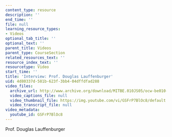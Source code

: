 ```yaml
---
content_type: resource
description: ''
end_time: ''
file: null
learning_resource_types:
- Videos
optional_tab_title: ''
optional_text: ''
parent_title: Videos
parent_type: CourseSection
related_resources_text: ''
resource_index_text: ''
resourcetype: Video
start_time: ''
title: 'Interview: Prof. Douglas Lauffenburger'
uid: 4d80337d-581b-623f-3bb4-04dffdfad288
video_files:
  archive_url: http://www.archive.org/download/MITBE.010JS05/ocw-be010-Lauffenburger-220k.mp4
  video_captions_file: null
  video_thumbnail_file: https://img.youtube.com/vi/GSFrP7BlOc8/default.jpg
  video_transcript_file: null
video_metadata:
  youtube_id: GSFrP7BlOc8
---
```


Prof. Douglas Lauffenburger

